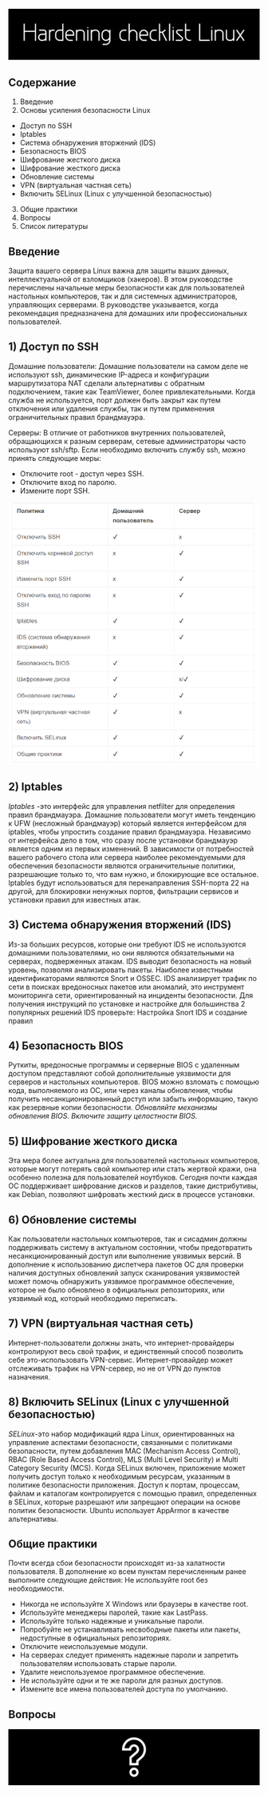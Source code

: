 ![Image alt]( https://github.com/begottten/Gogs/blob/main/image/hclinux.png)

## Содержание
1. Введение
2. Основы усиления безопасности Linux
 - Доступ по SSH
 - Iptables
 - Система обнаружения вторжений (IDS)
 - Безопасность BIOS
 - Шифрование жесткого диска
 - Шифрование жесткого диска
 - Обновление системы
 - VPN (виртуальная частная сеть)
 - Включить SELinux (Linux с улучшенной безопасностью)
3. Общие практики
4. Вопросы
5. Список литературы
## Введение
Защита вашего сервера Linux важна для защиты ваших данных, интеллектуальной от взломщиков (хакеров).
В этом руководстве перечислены начальные меры безопасности как для пользователей настольных компьютеров, так и для системных администраторов, управляющих серверами. В руководстве указывается, когда рекомендация предназначена для домашних или профессиональных пользователей. 

## 1) Доступ по SSH

 Домашние пользователи:
Домашние пользователи на самом деле не используют ssh, динамические IP-адреса и конфигурации маршрутизатора NAT сделали альтернативы с обратным подключением, такие как TeamViewer, более привлекательными. Когда служба не используется, порт должен быть закрыт как путем отключения или удаления службы, так и путем применения ограничительных правил брандмауэра.

 Серверы:
В отличие от работников внутренних пользователей, обращающихся к разным серверам, сетевые администраторы часто используют ssh/sftp. Если необходимо включить службу ssh, можно принять следующие меры:
* Отключите root - доступ через SSH.
* Отключите вход по паролю.
* Измените порт SSH.

 ![Image alt]( https://github.com/begottten/Gogs/blob/main/image/1.png)
## 2) Iptables
*Iptables* -это интерфейс для управления netfilter для определения правил брандмауэра. Домашние пользователи могут иметь тенденцию к UFW (несложный брандмауэр) который является интерфейсом для iptables, чтобы упростить создание правил брандмауэра. Независимо от интерфейса дело в том, что сразу после установки брандмауэр является одним из первых изменений. 
В зависимости от потребностей вашего рабочего стола или сервера наиболее рекомендуемыми для обеспечения безопасности являются ограничительные политики, разрешающие только то, что вам нужно, и блокирующие все остальное. Iptables будут использоваться для перенаправления SSH-порта 22 на другой, для блокировки ненужных портов, фильтрации сервисов и установки правил для известных атак.
## 3) Система обнаружения вторжений (IDS)
Из-за больших ресурсов, которые они требуют IDS не используются домашними пользователями, но они являются обязательными на серверах, подверженных атакам. IDS выводит безопасность на новый уровень, позволяя анализировать пакеты. Наиболее известными идентификаторами являются Snort и OSSEC. IDS анализирует трафик по сети в поисках вредоносных пакетов или аномалий, это инструмент мониторинга сети, ориентированный на инциденты безопасности. Для получения инструкций по установке и настройке для большинства 2 популярных решений IDS проверьте: Настройка Snort IDS и создание правил
## 4) Безопасность BIOS
Руткиты, вредоносные программы и серверные BIOS с удаленным доступом представляют собой дополнительные уязвимости для серверов и настольных компьютеров. BIOS можно взломать с помощью кода, выполняемого из ОС, или через каналы обновления, чтобы получить несанкционированный доступ или забыть информацию, такую как резервные копии безопасности.
*Обновляйте механизмы обновления BIOS. Включите защиту целостности BIOS.*
## 5) Шифрование жесткого диска
Эта мера более актуальна для пользователей настольных компьютеров, которые могут потерять свой компьютер или стать жертвой кражи, она особенно полезна для пользователей ноутбуков. Сегодня почти каждая ОС поддерживает шифрование дисков и разделов, такие дистрибутивы, как Debian, позволяют шифровать жесткий диск в процессе установки.
## 6) Обновление системы
Как пользователи настольных компьютеров, так и сисадмин должны поддерживать систему в актуальном состоянии, чтобы предотвратить несанкционированный доступ или выполнение уязвимых версий. В дополнение к использованию диспетчера пакетов ОС для проверки наличия доступных обновлений запуск сканирования уязвимостей может помочь обнаружить уязвимое программное обеспечение, которое не было обновлено в официальных репозиториях, или уязвимый код, который необходимо переписать.
## 7) VPN (виртуальная частная сеть)
Интернет-пользователи должны знать, что интернет-провайдеры контролируют весь свой трафик, и единственный способ позволить себе это-использовать VPN-сервис. Интернет-провайдер может отслеживать трафик на VPN-сервер, но не от VPN до пунктов назначения. 
## 8) Включить SELinux (Linux с улучшенной безопасностью)
*SELinux*-это набор модификаций ядра Linux, ориентированных на управление аспектами безопасности, связанными с политиками безопасности, путем добавления MAC (Mechanism Access Control), RBAC (Role Based Access Control), MLS (Multi Level Security) и Multi Category Security (MCS). Когда SELinux включен, приложение может получить доступ только к необходимым ресурсам, указанным в политике безопасности приложения. Доступ к портам, процессам, файлам и каталогам контролируется с помощью правил, определенных в SELinux, которые разрешают или запрещают операции на основе политик безопасности. Ubuntu использует AppArmor в качестве альтернативы.
## Общие практики
Почти всегда сбои безопасности происходят из-за халатности пользователя. В дополнение ко всем пунктам перечисленным ранее выполните следующие действия:
Не используйте root без необходимости.
- Никогда не используйте X Windows или браузеры в качестве root.
- Используйте менеджеры паролей, такие как LastPass.
- Используйте только надежные и уникальные пароли.
- Попробуйте не устанавливать несвободные пакеты или пакеты, недоступные в официальных репозиториях.
- Отключите неиспользуемые модули.
- На серверах следует применять надежные пароли и запретить пользователям использовать старые пароли.
- Удалите неиспользуемое программное обеспечение.
- Не используйте одни и те же пароли для разных доступов.
- Измените все имена пользователей доступа по умолчанию.
## Вопросы
![Image alt]( https://github.com/begottten/Gogs/blob/main/image/question.png)
